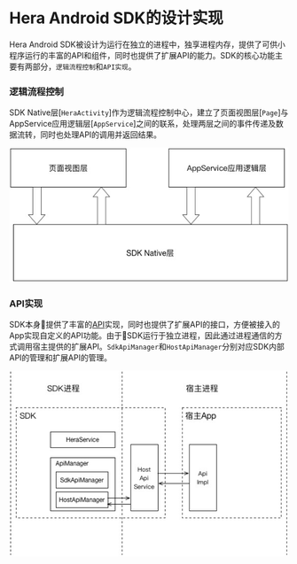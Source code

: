 # Hera Android SDK的设计实现

Hera Android SDK被设计为运行在独立的进程中，独享进程内存，提供了可供小程序运行的丰富的API和组件，同时也提供了扩展API的能力。SDK的核心功能主要有两部分，`逻辑流程控制`和`API实现`。

### 逻辑流程控制
SDK Native层[`HeraActivity`]作为逻辑流程控制中心，建立了页面视图层[`Page`]与AppService应用逻辑层[`AppService`]之间的联系，处理两层之间的事件传递及数据流转，同时也处理API的调用并返回结果。

![](assets/logical.jpg)

### API实现
SDK本身提供了丰富的[API](../Others/API.md)实现，同时也提供了扩展API的接口，方便被接入的App实现自定义的API功能。由于SDK运行于独立进程，因此通过进程通信的方式调用宿主提供的扩展API。`SdkApiManager`和`HostApiManager`分别对应SDK内部API的管理和扩展API的管理。

![](assets/extapi.jpg)